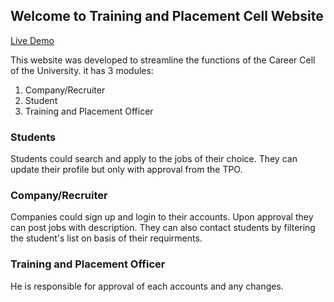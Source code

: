 ## Welcome to Training and Placement Cell Website

[Live Demo](https://kavisanghavi.github.io/Career-Cell-Web-Portal/)

This website was developed to streamline the functions of the Career Cell of the University.
it has 3 modules:

1. Company/Recruiter
2. Student
3. Training and Placement Officer

### Students

Students could search and apply to the jobs of their choice. They can update their profile but only with approval from the TPO.

### Company/Recruiter

Companies could sign up and login to their accounts. Upon approval they can post jobs with description. They can also contact students by filtering the student's list on basis of their requirments.

### Training and Placement Officer

He is responsible for approval of each accounts and any changes.
